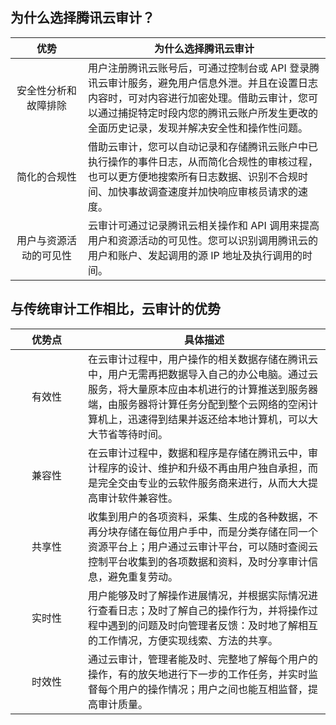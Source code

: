 


## 为什么选择腾讯云审计？ 
<style>
table th:first-of-type {
    width: 350px;
}
</style>


|优势|为什么选择腾讯云审计|
|:--------:|------------|
|安全性分析和故障排除|用户注册腾讯云账号后，可通过控制台或 API 登录腾讯云审计服务，避免用户信息外泄。并且在设置日志内容时，可对内容进行加密处理。借助云审计，您可以通过捕捉特定时段内您的腾讯云账户所发生更改的全面历史记录，发现并解决安全性和操作性问题。|
|简化的合规性|借助云审计，您可以自动记录和存储腾讯云账户中已执行操作的事件日志，从而简化合规性的审核过程，也可以更方便地搜索所有日志数据、识别不合规时间、加快事故调查速度并加快响应审核员请求的速度。|
|用户与资源活动的可见性|云审计可通过记录腾讯云相关操作和 API 调用来提高用户和资源活动的可见性。您可以识别调用腾讯云的用户和账户、发起调用的源 IP 地址及执行调用的时间。|


## 与传统审计工作相比，云审计的优势
<style>
table th:first-of-type {
    width: 100px;
}
</style>


|优势点|具体描述|
|:--------:|------------|
|有效性|在云审计过程中，用户操作的相关数据存储在腾讯云中，用户无需再把数据导入自己的办公电脑。通过云服务，将大量原本应由本机进行的计算推送到服务器端，由服务器将计算任务分配到整个云网络的空闲计算机上，迅速得到结果并返还给本地计算机，可以大大节省等待时间。|
|兼容性|在云审计过程中，数据和程序是存储在腾讯云中，审计程序的设计、维护和升级不再由用户独自承担，而是完全交由专业的云软件服务商来进行，从而大大提高审计软件兼容性。|
|共享性|收集到用户的各项资料，采集、生成的各种数据，不再分块存储在每位用户手中，而是分类存储在同一个资源平台上；用户通过云审计平台，可以随时查阅云控制平台收集到的各项数据和资料，及时分享审计信息，避免重复劳动。|
|实时性|用户能够及时了解操作进展情况，并根据实际情况进行查看日志；及时了解自己的操作行为，并将操作过程中遇到的问题及时向管理者反馈：及时地了解相互的工作情况，方便实现线索、方法的共享。|
|时效性|通过云审计，管理者能及时、完整地了解每个用户的操作，有的放矢地进行下一步的工作任务，并实时监督每个用户的操作情况；用户之间也能互相监督，提高审计质量。|  
